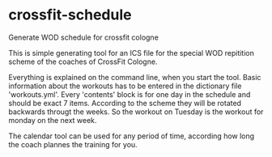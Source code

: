 # crossfit-schedule
Generate WOD schedule for crossfit cologne

This is simple generating tool for an ICS file for the special WOD repitition scheme of the coaches of CrossFit Cologne.

Everything is explained on the command line, when you start the tool. Basic information about the workouts has to be
entered in the dictionary file 'workouts.yml'. Every 'contents' block is for one day in the schedule and should be exact
7 items. According to the scheme they will be rotated backwards througt the weeks. So the workout on Tuesday is the workout
for monday on the next week.

The calendar tool can be used for any period of time, according how long the coach plannes the training for you.
